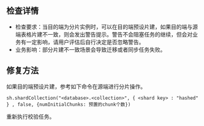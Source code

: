 
## 检查详情
- 检查要求：当目的端为分片实例时，可以在目的端预设片建，如果目的端与源端表格片建不一致，则会发出警告提示。警告不会阻塞任务的继续，但会对业务有一定影响，请用户评估后自行决定是否忽略警告。
- 业务影响：部分片建不一致场景会导致迁移或者同步任务失败。

## 修复方法
如果目的端预设片建，参考如下命令在源端进行分片操作。

```
sh.shardCollection("<database>.<collection>", { <shard key> : "hashed" } , false, {numInitialChunks: 预置的chunk个数}) 
```

重新执行校验任务。

